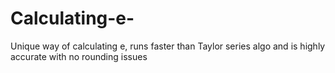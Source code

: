 # Calculating-e-
Unique way of calculating e, runs faster than Taylor series algo and is highly accurate with no rounding issues
